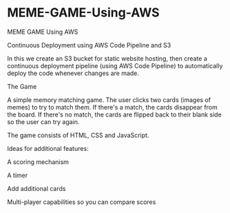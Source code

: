 # MEME-GAME-Using-AWS
MEME GAME Using AWS 


Continuous Deployment using AWS Code Pipeline and S3

In this we create an S3 bucket for static website hosting, then create a continuous deployment pipeline (using AWS Code Pipeline) to automatically deploy the code whenever changes are made.


The Game


A simple memory matching game. The user clicks two cards (images of memes) to try to match them. If there's a match, the cards disappear from the board. If there's no match, the cards are flipped back to their blank side so the user can try again.


The game consists of HTML, CSS and JavaScript.


Ideas for additional features:


A scoring mechanism


A timer


Add additional cards


Multi-player capabilities so you can compare scores


